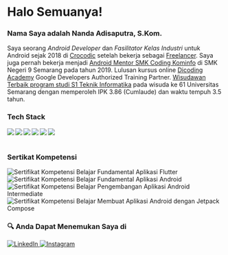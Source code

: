 # Halo Semuanya!
### Nama Saya adalah **Nanda Adisaputra, S.Kom**.
Saya seorang *Android Developer* dan *Fasilitator Kelas Industri* untuk Android sejak 2018 di [Crocodic](http://crocodic.academy/) setelah bekerja sebagai [Freelancer](https://radarsemarang.jawapos.com/features/2020/09/12/patok-tarif-hingga-rp-10-juta-pernah-alami-proyek-gagal/). Saya juga pernah bekerja menjadi [Android Mentor SMK Coding Kominfo](https://smkcoding.id/) di SMK Negeri 9 Semarang pada tahun 2019. Lulusan kursus online [Dicoding Academy](https://www.dicoding.com/users/nanda_adisaputra) Google Developers Authorized Training Partner. [Wisudawan Terbaik program studi S1 Teknik Informatika](https://jateng.tribunnews.com/2021/04/01/ini-para-wisudawan-terbaik-di-wisuda-ke-61-usm) pada wisuda ke 61 Universitas Semarang dengan memperoleh IPK 3.86 (Cumlaude) dan waktu tempuh 3.5 tahun. 

### Tech Stack
  <img align="left" src="https://img.shields.io/badge/java-%23ED8B00.svg?logo=java&logoColor=white"/>
<img align="left" src="https://img.shields.io/badge/kotlin-%230095D5.svg?logo=kotlin&logoColor=%23FF0000"/>
  <img align="left" src="https://img.shields.io/badge/Framework-Flutter-02569B.svg?logo=flutter&logoColor=white&labelColor=blue"/>
 <img align="left" src="https://img.shields.io/badge/IDE-IntelliJ IDEA-000000.svg?logo=intellij-idea&logoColor=white&labelColor=blue"/>
   <img align="left" src="https://img.shields.io/badge/git-%23F05033.svg?logo=git&logoColor=white"/>
  <img align="left" src="https://img.shields.io/badge/Android-3DDC84?logo=android&logoColor=white" />
  <br><br>

### Sertikat Kompetensi
![Sertifikat Kompetensi Belajar Fundamental Aplikasi Flutter](https://github.com/NandaAdisaputra/NandaAdisaputra/assets/43689759/89ae98f7-ec58-428b-9248-c65f0097e5fc)
![Sertifikat Kompetensi Belajar Fundamental Aplikasi Android](https://user-images.githubusercontent.com/43689759/209507533-71d81f37-ceb6-4d3c-bab4-7fe2380faf23.png)
![Sertifikat Kompetensi Belajar Pengembangan Aplikasi Android Intermediate](https://user-images.githubusercontent.com/43689759/213687321-55b906a3-aa06-4c7a-9f91-692eaeec9e53.png)
![Sertifikat Kompetensi Belajar Membuat Aplikasi Android dengan Jetpack Compose](https://user-images.githubusercontent.com/43689759/210975001-da40e712-5b7c-4e08-ac6e-696e4d0f4c23.png)


### 🔍 Anda Dapat Menemukan Saya di

<p> 
  <a href="https://www.linkedin.com/in/nandaadisaputra/" target="_blank">
    <img alt="LinkedIn" src="https://img.shields.io/badge/linkedin-%230077B5.svg?&style=for-the-badge&logo=linkedin&logoColor=white" />
  </a> 
  <a href="https://www.instagram.com/nanda_coding_android/" target="_blank">
    <img alt="Instagram" src="https://img.shields.io/badge/instagram-%23E4405F.svg?&style=for-the-badge&logo=instagram&logoColor=white" />
  </a> 
</p>
